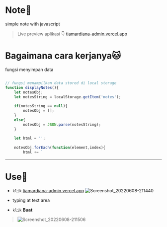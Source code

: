 # Note🐣
simple note with javascript
> Live preview aplikasi 👇
<a href="https://main-tiamardiana-admin.vercel.app/">tiamardiana-admin.vercel.app</a>

# Bagaimana cara kerjanya🐱

fungsi menyimpan data 

```javascript

// fungsi menampilkan data stored di local storage
function displayNotes(){
	let notesObj;
	let notesString = localStorage.getItem('notes');
	
	if(notesString == null){
		notesObj = [];
	}
	else{
		notesObj = JSON.parse(notesString);
	}
	
	let html = '';
	
	notesObj.forEach(function(element,index){
		html += `

```


<hr>

# Use🐥

- ``klik`` <a href="https://main-tiamardiana-admin.vercel.app/">tiamardiana-admin.vercel.app</a>
![Screenshot_20220608-211440](https://user-images.githubusercontent.com/79065496/172640831-349c5db4-e831-4b1e-89bc-48ecda252f76.png)

- typing at text area
- ``klik`` <b>Buat</b>
>![Screenshot_20220608-211506](https://user-images.githubusercontent.com/79065496/172642332-9bf148bb-da59-4ab9-bf02-d13cdfa5a8ed.png)


